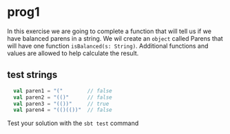 # prog1

In this exercise we are going to complete a function that will tell us if we have balanced parens in a string.  We wil create an `object` called Parens that will have one function `isBalanced(s: String)`.  Additional functions and values are allowed to help calculate the result.

## test strings

```scala
  val paren1 = "("        // false
  val paren2 = "(()"      // false
  val paren3 = "(())"     // true
  val paren4 = "(()(())"  // false
```

Test your solution with the `sbt test` command